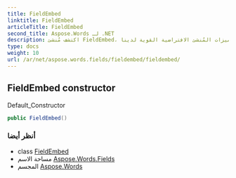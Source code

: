 ```yaml
---
title: FieldEmbed
linktitle: FieldEmbed
articleTitle: FieldEmbed
second_title: Aspose.Words لـ .NET
description: اكتشف مُنشئ FieldEmbed، الحل الأمثل للتكامل السلس. حسّن مشاريعك بميزات المُنشئ الافتراضية القوية لدينا.
type: docs
weight: 10
url: /ar/net/aspose.words.fields/fieldembed/fieldembed/
---
```

## FieldEmbed constructor

Default_Constructor

```csharp
public FieldEmbed()
```

### أنظر أيضا

* class [FieldEmbed](../)
* مساحة الاسم [Aspose.Words.Fields](../../../aspose.words.fields/)
* المجسم [Aspose.Words](../../../)

